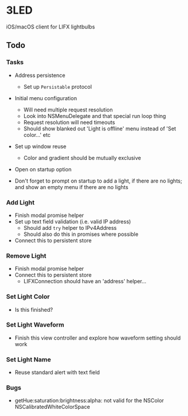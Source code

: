 # 3LED

iOS/macOS client for LIFX lightbulbs

## Todo

### Tasks

- Address persistence
    - Set up `Persistable` protocol

- Initial menu configuration
    - Will need multiple request resolution
    - Look into NSMenuDelegate and that special run loop thing
    - Request resolution will need timeouts
    - Should show blanked out 'Light is offline' menu instead of 'Set color...' etc

- Set up window reuse
    - Color and gradient should be mutually exclusive
   
- Open on startup option

- Don't forget to prompt on startup to add a light, if there are no lights; and show an empty menu if there are no lights

### Add Light

- Finish modal promise helper
- Set up text field validation (i.e. valid IP address)
    - Should add `try` helper to IPv4Address
    - Should also do this in promises where possible
- Connect this to persistent store

### Remove Light

- Finish modal promise helper
- Connect this to persistent store
    - LIFXConnection should have an 'address' helper...

### Set Light Color

- Is this finished?

### Set Light Waveform

- Finish this view controller and explore how waveform setting should work

### Set Light Name

- Reuse standard alert with text field

### Bugs

- getHue:saturation:brightness:alpha: not valid for the NSColor NSCalibratedWhiteColorSpace
